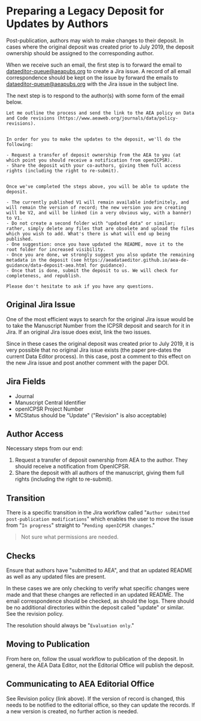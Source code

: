 # Preparing a Legacy Deposit for Updates by Authors

Post-publication, authors may wish to make changes to their deposit. In cases where the original deposit was created prior to July 2019, the deposit ownership should be assigned to the corresponding author.

When we receive such an email, the first step is to forward the email to dataeditor-queue@aeapubs.org to create a Jira issue. 
A record of all email correspondence should be kept on the issue by forward the emails to dataeditor-queue@aeapubs.org with the Jira issue in the subject line. 

The next step is to respond to the author(s) with some form of the email below.

```
Let me outline the process and send the link to the AEA policy on Data and Code revisions (https://www.aeaweb.org/journals/data/policy-revisions).


In order for you to make the updates to the deposit, we'll do the following:

- Request a transfer of deposit ownership from the AEA to you (at which point you should receive a notification from openICPSR).
- Share the deposit with your co-authors, giving them full access rights (including the right to re-submit).


Once we've completed the steps above, you will be able to update the deposit.

- The currently published V1 will remain available indefinitely, and will remain the version of record; the new version you are creating will be V2, and will be linked (in a very obvious way, with a banner) to V1.
- Do not create a second folder with "updated data" or similar; rather, simply delete any files that are obsolete and upload the files which you wish to add. What's there is what will end up being published.
- One suggestion: once you have updated the README, move it to the root folder for increased visibility.
- Once you are done, we strongly suggest you also update the remaining metadata in the deposit (see https://aeadataeditor.github.io/aea-de-guidance/data-deposit-aea.html for guidance).
- Once that is done, submit the deposit to us. We will check for completeness, and republish.

Please don't hesitate to ask if you have any questions.
```

## Original Jira Issue

One of the most efficient ways to search for the original Jira issue would be to take the Manuscript Number from the ICPSR deposit and search for it in Jira. If an original Jira issue does exist, link the two issues. 

Since in these cases the original deposit was created prior to July 2019, it is very possible that no original Jira issue exists (the paper pre-dates the current Data Editor process). In this case, post a comment to this effect on the new Jira issue and post another comment with the paper DOI.

## Jira Fields

- Journal
- Manuscript Central Identifier
- openICPSR Project Number
- MCStatus should be "Update" ("Revision" is also acceptable)


## Author Access

Necessary steps from our end:

1. Request a transfer of deposit ownership from AEA to the author. They should receive a notification from OpenICPSR.
2. Share the deposit with all authors of the manuscript, giving them full rights (including the right to re-submit).

## Transition

There is a specific transition in the Jira workflow called "`Author submitted post-publication modifications`" which enables the user to move the issue from "`In progress`" straight to "`Pending openICPSR changes`."

> Not sure what permissions are needed.

## Checks

Ensure that authors have "submitted to AEA", and that an updated README as well as any updated files are present.

In these cases we are only checking to verify what specific changes were made and that these changes are reflected in an updated README. The email correspondence should be checked, as should the logs. There should be no additional directories within the deposit called "update" or similar. See the revision policy.

The resolution should always be "`Evaluation only`."

## Moving to Publication

From here on, follow the usual workflow to publication of the deposit. In general, the AEA Data Editor, not the Editorial Office will publish the deposit. 

## Communicating to AEA Editorial Office

See Revision policy (link above). If the version of record is changed, this needs to be notified to the editorial office, so they can update the records. If a new version is created, no further action is needed.
